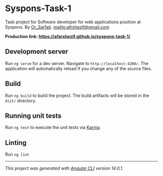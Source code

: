 # Syspons-Task-1

Task project for Soft­ware developer for web applic­a­tions position at Syspons.
By [Or_Sarfati](https://www.orsarfati.com). [mailto:afrshezif@gmail.com](afrshezif@gmail.com)

**Production link: https://afarshezif.github.io/syspons-task-1/**

## Development server

Run `ng serve` for a dev server. Navigate to `http://localhost:4200/`. The application will automatically reload if you change any of the source files.

## Build

Run `ng build` to build the project. The build artifacts will be stored in the `dist/` directory.

## Running unit tests

Run `ng test` to execute the unit tests via [Karma](https://karma-runner.github.io).

## Linting

Run `ng lint`

---

*This project was generated with [Angular CLI](https://github.com/angular/angular-cli) version 14.0.1.*